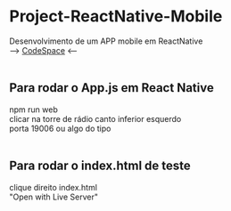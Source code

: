 # Project-ReactNative-Mobile
Desenvolvimento de um APP mobile em ReactNative
<br>
--> [CodeSpace](https://github.com/codespaces/glowing-barnacle-g69vwx6x99g2vxvp) <--
<br><br>
## Para rodar o App.js em React Native
npm run web<br>
clicar na torre de rádio canto inferior esquerdo<br>
porta 19006 ou algo do tipo<br><br>
## Para rodar o index.html de teste
clique direito index.html<br>
"Open with Live Server"<br><br>
